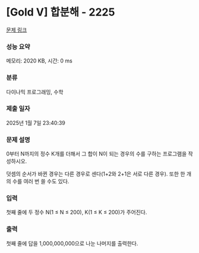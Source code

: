 # [Gold V] 합분해 - 2225 

[문제 링크](https://www.acmicpc.net/problem/2225) 

### 성능 요약

메모리: 2020 KB, 시간: 0 ms

### 분류

다이나믹 프로그래밍, 수학

### 제출 일자

2025년 1월 7일 23:40:39

### 문제 설명

<p>0부터 N까지의 정수 K개를 더해서 그 합이 N이 되는 경우의 수를 구하는 프로그램을 작성하시오.</p>

<p>덧셈의 순서가 바뀐 경우는 다른 경우로 센다(1+2와 2+1은 서로 다른 경우). 또한 한 개의 수를 여러 번 쓸 수도 있다.</p>

### 입력 

 <p>첫째 줄에 두 정수 N(1 ≤ N ≤ 200), K(1 ≤ K ≤ 200)가 주어진다.</p>

### 출력 

 <p>첫째 줄에 답을 1,000,000,000으로 나눈 나머지를 출력한다.</p>

